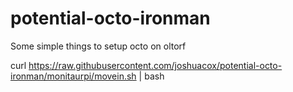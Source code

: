 potential-octo-ironman
======================

Some simple things to setup octo on oltorf

curl https://raw.githubusercontent.com/joshuacox/potential-octo-ironman/monitaurpi/movein.sh | bash
